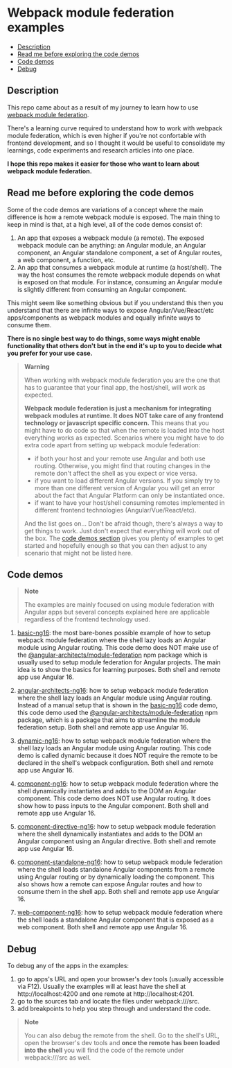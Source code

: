 # Webpack module federation examples

- [Description](#description)
- [Read me before exploring the code demos](#read-me-before-exploring-the-code-demos)
- [Code demos](#code-demos)
- [Debug](#debug)

## Description 

This repo came about as a result of my journey to learn how to use [webpack module federation](https://webpack.js.org/concepts/module-federation/).

There's a learning curve required to understand how to work with webpack module federation, which is even higher if you're not confortable with frontend development, and so I thought it would be useful to consolidate my learnings, code experiments and research articles into one place. 

**I hope this repo makes it easier for those who want to learn about webpack module federation.**

## Read me before exploring the code demos

Some of the code demos are variations of a concept where the main difference is how a remote webpack module is exposed. The main thing to keep in mind is that, at a high level, all of the code demos consist of:

1) An app that exposes a webpack module (a remote). The exposed webpack module can be anything: an Angular module, an Angular component, an Angular standalone component, a set of Angular routes, a web component, a function, etc. 
2) An app that consumes a webpack module at runtime (a host/shell). The way the host consumes the remote webpack module depends on what is exposed on that module. For instance, consuming an Angular module is slightly different from consuming an Angular component.

This might seem like something obvious but if you understand this then you understand that there are infinite ways to expose Angular/Vue/React/etc apps/components as webpack modules and equally infinite ways to consume them. 

**There is no single best way to do things, some ways might enable functionality that others don't but in the end it's up to you to decide what you prefer for your use case.**

> **Warning**
>
> When working with webpack module federation you are the one that has to guarantee that your final app, the host/shell, will work as expected. 
> 
> **Webpack module federation is **just** a mechanism for integrating webpack modules at runtime. It does NOT take care of any frontend technology or javascript specific concern.** This means that you might have to do code so that when the remote is loaded into the host everything works as expected. Scenarios where you might have to do extra code apart from setting up webpack module federation:
> 
> - if both your host and your remote use Angular and both use routing. Otherwise, you might find that routing changes in the remote don't affect the shell as you expect or vice versa. 
> - if you want to load different Angular versions. If you simply try to more than one different version of Angular you will get an error about the fact that Angular Platform can only be instantiated once.
> - if want to have your host/shell consuming remotes implemented in different frontend technologies (Angular/Vue/React/etc).  
>
> And the list goes on... Don't be afraid though, there's always a way to get things to work. Just don't expect that everything will work out of the box. The [code demos section](#code-demos) gives you plenty of examples to get started and hopefully enough so that you can then adjust to any scenario that might not be listed here. 
>

## Code demos

> **Note**
>
> The examples are mainly focused on using module federation with Angular apps but several concepts explained here are applicable regardless of the frontend technology used.
>

1) [basic-ng16](/basic-ng16/README.md): the most bare-bones possible example of how to setup webpack module federation where the shell lazy loads an Angular module using Angular routing. This code demo does NOT make use of the [@angular-architects/module-federation](https://www.npmjs.com/package/@angular-architects/module-federation) npm package which is usually used to setup module federation for Angular projects. The main idea is to show the basics for learning purposes. Both shell and remote app use Angular 16. 
   
2) [angular-architects-ng16](/angular-architects-ng16/README.md): how to setup webpack module federation where the shell lazy loads an Angular module using Angular routing. Instead of a manual setup that is shown in the [basic-ng16](/basic-ng16/README.md) code demo, this code demo used the [@angular-architects/module-federation](https://www.npmjs.com/package/@angular-architects/module-federation) npm package, which is a package that aims to streamline the module federation setup. Both shell and remote app use Angular 16. 

3) [dynamic-ng16](/dynamic-ng16/README.md): how to setup webpack module federation where the shell lazy loads an Angular module using Angular routing. This code demo is called dynamic because it does NOT require the remote to be declared in the shell's webpack configuration. Both shell and remote app use Angular 16. 
 
4) [component-ng16](/component-ng16/README.md): how to setup webpack module federation where the shell dynamically instantiates and adds to the DOM an Angular component. This code demo does NOT use Angular routing. It does show how to pass inputs to the Angular component. Both shell and remote app use Angular 16. 

5) [component-directive-ng16](/component-directive-ng16/README.md): how to setup webpack module federation where the shell dynamically instantiates and adds to the DOM an Angular component using an Angular directive. Both shell and remote app use Angular 16. 

6) [component-standalone-ng16](/component-standalone-ng16/README.md): how to setup webpack module federation where the shell loads standalone Angular components from a remote using Angular routing or by dynamically loading the component. This also shows how a remote can expose Angular routes and how to consume them in the shell app. Both shell and remote app use Angular 16.

7) [web-component-ng16](/web-component-ng16/README.md): how to setup webpack module federation where the shell loads a standalone Angular component that is exposed as a web component. Both shell and remote app use Angular 16.

## Debug

To debug any of the apps in the examples:
1) go to apps's URL and open your browser's dev tools (usually accessible via F12). Usually the examples will at least have the shell at http://localhost:4200 and one remote at http://localhost:4201.
2) go to the sources tab and locate the files under webpack:///src.
3) add breakpoints to help you step through and understand the code.

> **Note**
>
> You can also debug the remote from the shell. Go to the shell's URL, open the browser's dev tools and **once the remote has been loaded into the shell** you will find the code of the remote under webpack:///src as well.
> 